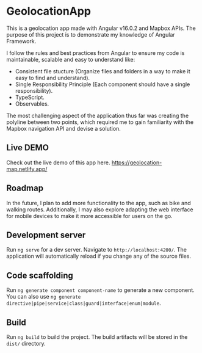 # GeolocationApp

This is a geolocation app made with Angular v16.0.2 and Mapbox APIs. The purpose of this project is to demonstrate my knowledge of Angular Framework.

I follow the rules and best practices from Angular to ensure my code is maintainable, scalable and easy to understand like:

- Consistent file stucture (Organize files and folders in a way to make it easy to find and understand).
- Single Responsibility Principle (Each component should have a single responsibility).
- TypeScript.
- Observables.

The most challenging aspect of the application thus far was creating the polyline between two points, which required me to gain familiarity with the Mapbox navigation API and devise a solution.

## Live DEMO
Check out the live demo of this app here.
https://geolocation-map.netlify.app/

## Roadmap
In the future, I plan to add more functionality to the app, such as bike and walking routes. Additionally, I may also explore adapting the web interface for mobile devices to make it more accessible for users on the go.

## Development server

Run `ng serve` for a dev server. Navigate to `http://localhost:4200/`. The application will automatically reload if you change any of the source files.

## Code scaffolding

Run `ng generate component component-name` to generate a new component. You can also use `ng generate directive|pipe|service|class|guard|interface|enum|module`.

## Build

Run `ng build` to build the project. The build artifacts will be stored in the `dist/` directory.